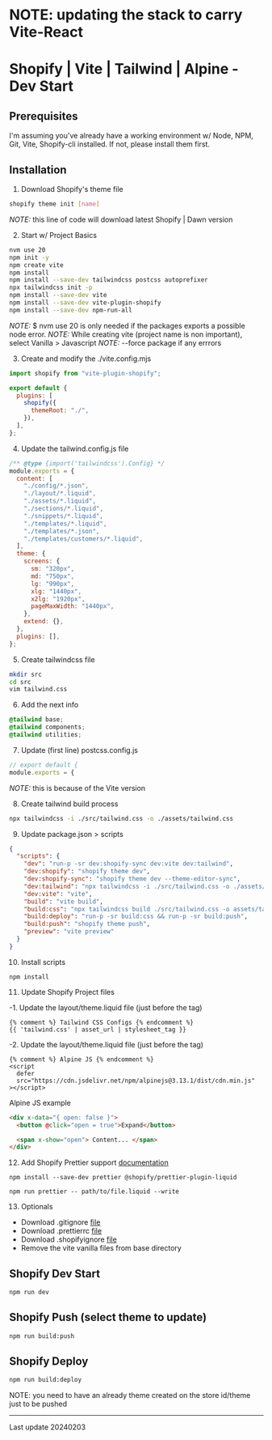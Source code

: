 # NOTE: updating the stack to carry Vite-React

# Shopify | Vite | Tailwind | Alpine - Dev Start

## Prerequisites

I'm assuming you've already have a working environment w/ Node, NPM, Git, Vite, Shopify-cli installed.
If not, please install them first.

## Installation

1. Download Shopify's theme file

```sh
shopify theme init [name]
```

_NOTE:_ this line of code will download latest Shopify | Dawn version

2. Start w/ Project Basics

```sh
nvm use 20
npm init -y
npm create vite
npm install
npm install --save-dev tailwindcss postcss autoprefixer
npx tailwindcss init -p
npm install --save-dev vite
npm install --save-dev vite-plugin-shopify
npm install --save-dev npm-run-all
```

_NOTE:_ $ nvm use 20 is only needed if the packages exports a possible node error.
_NOTE:_ While creating vite (project name is non important), select Vanilla > Javascript
_NOTE:_ --force package if any errrors

3. Create and modify the ./vite.config.mjs

```js
import shopify from "vite-plugin-shopify";

export default {
  plugins: [
    shopify({
      themeRoot: "./",
    }),
  ],
};
```

4. Update the tailwind.config.js file

```js
/** @type {import('tailwindcss').Config} */
module.exports = {
  content: [
    "./config/*.json",
    "./layout/*.liquid",
    "./assets/*.liquid",
    "./sections/*.liquid",
    "./snippets/*.liquid",
    "./templates/*.liquid",
    "./templates/*.json",
    "./templates/customers/*.liquid",
  ],
  theme: {
    screens: {
      sm: "320px",
      md: "750px",
      lg: "990px",
      xlg: "1440px",
      x2lg: "1920px",
      pageMaxWidth: "1440px",
    },
    extend: {},
  },
  plugins: [],
};
```

5. Create tailwindcss file

```sh
mkdir src
cd src
vim tailwind.css
```

6. Add the next info

```css
@tailwind base;
@tailwind components;
@tailwind utilities;
```

7. Update (first line) postcss.config.js

```javascript
// export default {
module.exports = {
```

_NOTE:_ this is because of the Vite version

8. Create tailwind build process

```sh
npx tailwindcss -i ./src/tailwind.css -o ./assets/tailwind.css
```

9. Update package.json > scripts

```json
{
  "scripts": {
    "dev": "run-p -sr dev:shopify-sync dev:vite dev:tailwind",
    "dev:shopify": "shopify theme dev",
    "dev:shopify-sync": "shopify theme dev --theme-editor-sync",
    "dev:tailwind": "npx tailwindcss -i ./src/tailwind.css -o ./assets/tailwind.css --watch",
    "dev:vite": "vite",
    "build": "vite build",
    "build:css": "npx tailwindcss build ./src/tailwind.css -o assets/tailwind.css --minify",
    "build:deploy": "run-p -sr build:css && run-p -sr build:push",
    "build:push": "shopify theme push",
    "preview": "vite preview"
  }
}
```

10. Install scripts

```ssh
npm install
```

11. Update Shopify Project files

-1. Update the layout/theme.liquid file (just before the </head> tag)

```liquid
{% comment %} Tailwind CSS Configs {% endcomment %}
{{ 'tailwind.css' | asset_url | stylesheet_tag }}
```

-2. Update the layout/theme.liquid file (just before the </body> tag)

```liquid
{% comment %} Alpine JS {% endcomment %}
<script
  defer
  src="https://cdn.jsdelivr.net/npm/alpinejs@3.13.1/dist/cdn.min.js"
></script>
```

Alpine JS example

```html
<div x-data="{ open: false }">
  <button @click="open = true">Expand</button>

  <span x-show="open"> Content... </span>
</div>
```

12. Add Shopify Prettier support [documentation](https://shopify.dev/docs/themes/tools/liquid-prettier-plugin)

```ssh
npm install --save-dev prettier @shopify/prettier-plugin-liquid
```
```ssh
npm run prettier -- path/to/file.liquid --write
```

13. Optionals

- Download .gitignore [file](https://github.com/taftera/2024-vta/blob/main/.gitignore)
- Download .prettierrc [file](https://github.com/taftera/2024-vta/blob/main/.prettierrc)
- Download .shopifyignore [file](https://github.com/taftera/2024-vta/blob/main/.shopifyignore)
- Remove the vite vanilla files from base directory

## Shopify Dev Start

```sh
npm run dev
```

## Shopify Push (select theme to update)

```sh
npm run build:push
```

## Shopify Deploy

```sh
npm run build:deploy
```

NOTE: you need to have an already theme created on the store id/theme just to be pushed

---

Last update 20240203
